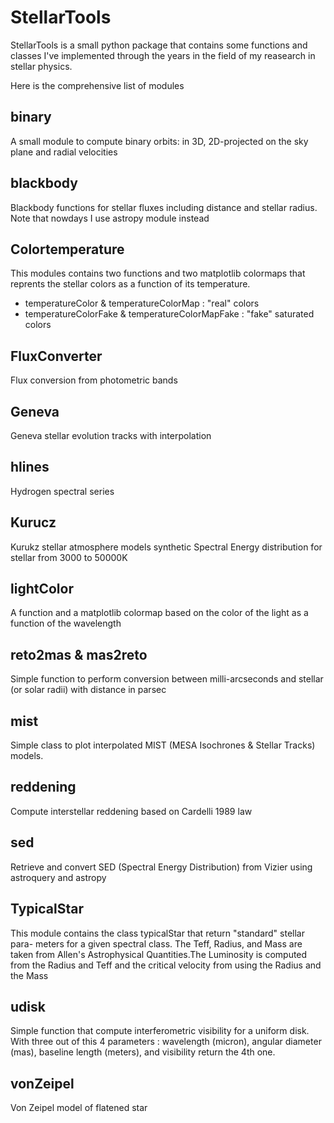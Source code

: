 # StellarTools

StellarTools is a small python package that contains some functions and classes I've implemented through the years in the field of my reasearch in stellar physics.

Here is the comprehensive list of modules 

## binary 

A small module to compute binary orbits: in 3D, 2D-projected on the sky plane and radial velocities

## blackbody 

Blackbody functions for stellar fluxes including distance and stellar radius. Note that nowdays I use astropy module instead

## Colortemperature 

This modules contains two functions and two matplotlib colormaps that reprents the stellar colors as a function of its temperature.
* temperatureColor & temperatureColorMap : "real" colors
* temperatureColorFake & temperatureColorMapFake : "fake" saturated colors
 
## FluxConverter

Flux conversion from  photometric bands

## Geneva

Geneva stellar evolution tracks with interpolation

## hlines

Hydrogen spectral series

## Kurucz

Kurukz stellar atmosphere models synthetic Spectral Energy distribution for stellar from 3000 to 50000K

## lightColor

A function and a matplotlib colormap based on the color of the light as a function of the wavelength

## reto2mas & mas2reto

Simple function to perform conversion between milli-arcseconds and stellar (or solar radii) with distance in parsec

## mist

Simple class to plot interpolated MIST (MESA Isochrones & Stellar Tracks) models.

## reddening

Compute interstellar reddening based on Cardelli 1989 law

## sed

Retrieve and convert SED (Spectral Energy Distribution) from Vizier using astroquery and astropy

## TypicalStar

This module contains the class typicalStar that return "standard" stellar para-
meters for a given spectral class. The Teff, Radius, and Mass are taken from
Allen's Astrophysical Quantities.The Luminosity is computed from the Radius and
Teff and the critical velocity from using the Radius and the Mass

## udisk

Simple function that compute interferometric visibility for a uniform disk.
With three out of this 4 parameters : wavelength (micron), angular diameter (mas), baseline length (meters), and visibility return the 4th one.

## vonZeipel
Von Zeipel model of flatened star









